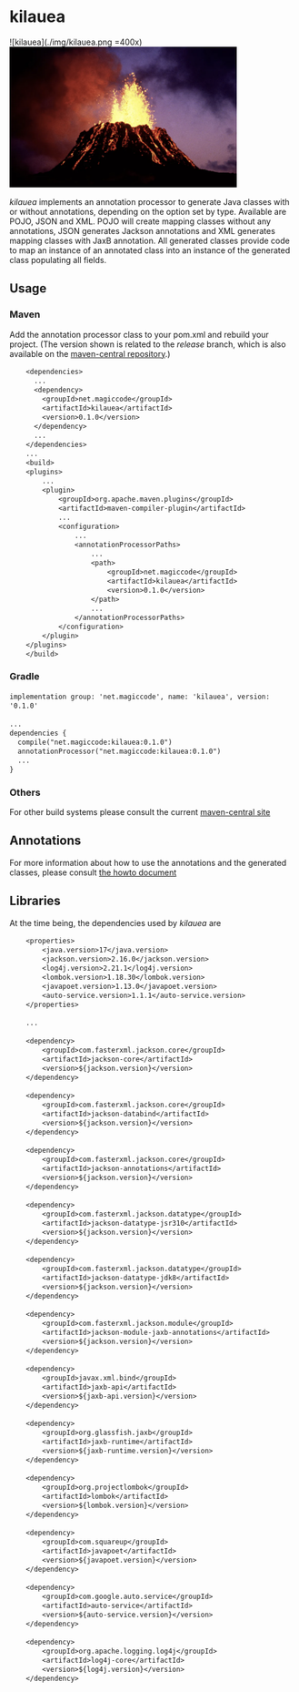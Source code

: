 # kilauea

![kilauea](./img/kilauea.png =400x)
<img src="./img/kilauea.png" alt="kilauea" style="width:400px;"/>

*kilauea* implements an annotation processor to generate Java classes with or without annotations, depending 
on the option set by type. Available are POJO, JSON and XML. 
POJO will create mapping classes without any annotations, JSON generates Jackson annotations and XML generates mapping classes with JaxB annotation.
All generated classes provide code to map an instance of an annotated class into an instance of the generated class populating all fields.

## Usage

### Maven

Add the annotation processor class to your pom.xml and rebuild your project. (The version shown is related to the *release* branch, which is also available on the [maven-central repository](https://central.sonatype.com/).)

```
    <dependencies>
	  ...
      <dependency>
	 	<groupId>net.magiccode</groupId>
		<artifactId>kilauea</artifactId>
		<version>0.1.0</version>
      </dependency>
      ...
    </dependencies>
    ...
    <build>
	<plugins>
		...
		<plugin>
			<groupId>org.apache.maven.plugins</groupId>
			<artifactId>maven-compiler-plugin</artifactId>
			...
			<configuration>
				...
				<annotationProcessorPaths>
					...
					<path>
						<groupId>net.magiccode</groupId>
						<artifactId>kilauea</artifactId>
						<version>0.1.0</version>
					</path>
					...
				</annotationProcessorPaths>
			</configuration>
		</plugin>
	</plugins>
    </build>
```

### Gradle
```
implementation group: 'net.magiccode', name: 'kilauea', version: '0.1.0'

...
dependencies {
  compile("net.magiccode:kilauea:0.1.0")
  annotationProcessor("net.magiccode:kilauea:0.1.0")
  ...
}
```

### Others

For other build systems please consult the current [maven-central site](https://central.sonatype.com/artifact/net.magiccode/kilauea)


## Annotations

For more information about how to use the annotations and the generated classes, please consult [the howto document](./HowTo.md)


## Libraries

At the time being, the dependencies used by *kilauea* are

```
	<properties>
		<java.version>17</java.version>
		<jackson.version>2.16.0</jackson.version>
		<log4j.version>2.21.1</log4j.version>
		<lombok.version>1.18.30</lombok.version>
		<javapoet.version>1.13.0</javapoet.version>
		<auto-service.version>1.1.1</auto-service.version>
	</properties>

	...

	<dependency>
		<groupId>com.fasterxml.jackson.core</groupId>
		<artifactId>jackson-core</artifactId>
		<version>${jackson.version}</version>
	</dependency>

	<dependency>
		<groupId>com.fasterxml.jackson.core</groupId>
		<artifactId>jackson-databind</artifactId>
		<version>${jackson.version}</version>
	</dependency>

	<dependency>
		<groupId>com.fasterxml.jackson.core</groupId>
		<artifactId>jackson-annotations</artifactId>
		<version>${jackson.version}</version>
	</dependency>

	<dependency>
		<groupId>com.fasterxml.jackson.datatype</groupId>
		<artifactId>jackson-datatype-jsr310</artifactId>
		<version>${jackson.version}</version>
	</dependency>
		
	<dependency>
		<groupId>com.fasterxml.jackson.datatype</groupId>
		<artifactId>jackson-datatype-jdk8</artifactId>
		<version>${jackson.version}</version>
	</dependency>

	<dependency>
		<groupId>com.fasterxml.jackson.module</groupId>
		<artifactId>jackson-module-jaxb-annotations</artifactId>
		<version>${jackson.version}</version>
	</dependency>

	<dependency>
		<groupId>javax.xml.bind</groupId>
		<artifactId>jaxb-api</artifactId>
		<version>${jaxb-api.version}</version>
	</dependency>

	<dependency>
		<groupId>org.glassfish.jaxb</groupId>
		<artifactId>jaxb-runtime</artifactId>
		<version>${jaxb-runtime.version}</version>
	</dependency>

	<dependency>
		<groupId>org.projectlombok</groupId>
		<artifactId>lombok</artifactId>
		<version>${lombok.version}</version>
	</dependency>

	<dependency>
		<groupId>com.squareup</groupId>
		<artifactId>javapoet</artifactId>
		<version>${javapoet.version}</version>
	</dependency>

	<dependency>
		<groupId>com.google.auto.service</groupId>
		<artifactId>auto-service</artifactId>
		<version>${auto-service.version}</version>
	</dependency>

	<dependency>
		<groupId>org.apache.logging.log4j</groupId>
		<artifactId>log4j-core</artifactId>
		<version>${log4j.version}</version>
	</dependency>
```

